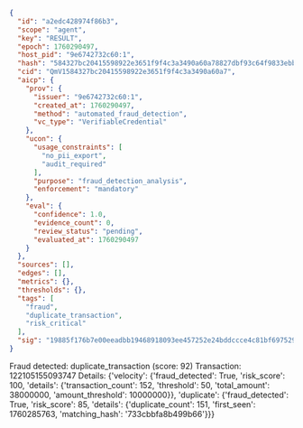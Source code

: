 ```json
{
  "id": "a2edc428974f86b3",
  "scope": "agent",
  "key": "RESULT",
  "epoch": 1760290497,
  "host_pid": "9e6742732c60:1",
  "hash": "584327bc20415598922e3651f9f4c3a3490a60a78827dbf93c64f9833ebbed68",
  "cid": "QmV1584327bc20415598922e3651f9f4c3a3490a60a7",
  "aicp": {
    "prov": {
      "issuer": "9e6742732c60:1",
      "created_at": 1760290497,
      "method": "automated_fraud_detection",
      "vc_type": "VerifiableCredential"
    },
    "ucon": {
      "usage_constraints": [
        "no_pii_export",
        "audit_required"
      ],
      "purpose": "fraud_detection_analysis",
      "enforcement": "mandatory"
    },
    "eval": {
      "confidence": 1.0,
      "evidence_count": 0,
      "review_status": "pending",
      "evaluated_at": 1760290497
    }
  },
  "sources": [],
  "edges": [],
  "metrics": {},
  "thresholds": {},
  "tags": [
    "fraud",
    "duplicate_transaction",
    "risk_critical"
  ],
  "sig": "19885f176b7e00eeadbb19468918093ee457252e24bddccce4c81bf697529e23"
}
```

Fraud detected: duplicate_transaction (score: 92)
Transaction: 122105155093747
Details: {'velocity': {'fraud_detected': True, 'risk_score': 100, 'details': {'transaction_count': 152, 'threshold': 50, 'total_amount': 38000000, 'amount_threshold': 10000000}}, 'duplicate': {'fraud_detected': True, 'risk_score': 85, 'details': {'duplicate_count': 151, 'first_seen': 1760285763, 'matching_hash': '733cbbfa8b499b66'}}}
